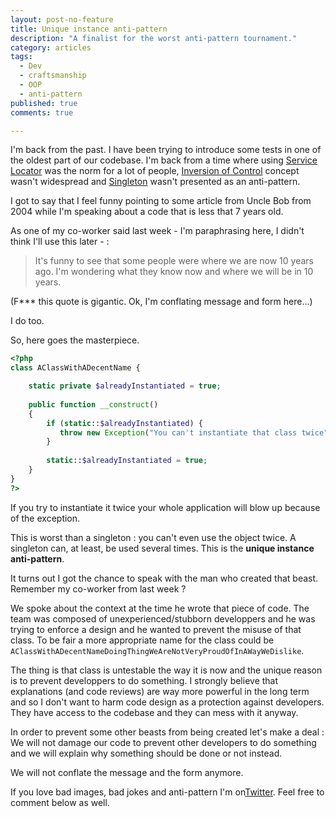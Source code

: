 ```yaml
---
layout: post-no-feature
title: Unique instance anti-pattern
description: "A finalist for the worst anti-pattern tournament."
category: articles
tags:
  - Dev
  - craftsmanship
  - OOP
  - anti-pattern
published: true
comments: true

---
```


I'm back from the past. I have been trying to introduce some tests in one of the oldest part of our codebase. I'm back from a time where using [Service Locator](http://martinfowler.com/articles/injection.html#UsingAServiceLocator) was the norm for a lot of people, [Inversion of Control](http://martinfowler.com/articles/injection.html#InversionOfControl) concept wasn't widespread and [Singleton](https://en.wikipedia.org/wiki/Singleton_pattern) wasn't presented as an anti-pattern.

I got to say that I feel funny pointing to some article from Uncle Bob from 2004 while I'm speaking about a code that is less that 7 years old.

As one of my co-worker said last week - I'm paraphrasing here, I didn't think I'll use this later - :

> It's funny to see that some people were where we are now 10 years ago. I'm wondering what they know now and where we will be in 10 years.

(F*** this quote is gigantic. Ok, I'm conflating message and form here...)

I do too.

So, here goes the masterpiece.

``` php
<?php
class AClassWithADecentName {

    static private $alreadyInstantiated = true;
	
    public function __construct()
    {
    	if (static::$alreadyInstantiated) {
           throw new Exception("You can't instantiate that class twice");
        }
        
        static::$alreadyInstantiated = true;
    }
}
?>
```

If you try to instantiate it twice your whole application will blow up because of the exception.

This is worst than a singleton : you can't even use the object twice. A singleton can, at least, be used several times. This is the **unique instance anti-pattern**.

It turns out I got the chance to speak with the man who created that beast. Remember my co-worker from last week ?

We spoke about the context at the time he wrote that piece of code. The team was composed of unexperienced/stubborn developpers and he was trying to enforce a design and he wanted to prevent the misuse of that class. To be fair a more appropriate name for the class could be `AClassWithADecentNameDoingThingWeAreNotVeryProudOfInAWayWeDislike`.

The thing is that class is untestable the way it is now and the unique reason is to prevent developpers to do something. I strongly believe that explanations (and code reviews) are way more powerful in the long term and so I don't want to harm code design as a protection against developers. They have access to the codebase and they can mess with it anyway.

In order to prevent some other beasts from being created let's make a deal : We will not damage our code to prevent other developers to do something and we will explain why something should be done or not instead.

We will not conflate the message and the form anymore.


If you love bad images, bad jokes and anti-pattern I'm on[Twitter](https://twitter.com/selrahcd). Feel free to comment below as well.